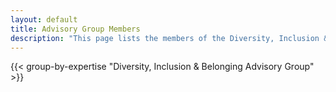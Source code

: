 ```yaml
---
layout: default
title: Advisory Group Members
description: "This page lists the members of the Diversity, Inclusion & Belonging Advisory Group."
---
```


{{< group-by-expertise "Diversity, Inclusion & Belonging Advisory Group" >}}
